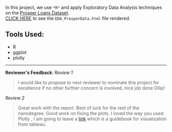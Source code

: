 In this project, we use `*R*` and apply Exploratory Data Analysis techniques on the [Prosper Loans Dataset](https://docs.google.com/document/d/1qEcwltBMlRYZT-l699-71TzInWfk4W9q5rTCSvDVMpc/pub?embedded=true).<br>
[CLICK HERE](https://rawgit.com/diliprk/DataAnalytics-Nanodegree/master/Project%206%20-%20Explore%20and%20Summarize%20Data/EDA_ProsperData.html) to see the `EDA_ProsperData.html` file rendered.

## Tools Used:
- R
- ggplot
- plotly
___
**Reviewer's Feedback**:
_Review 1_
> I would like to propose to next reviewer to nominate this project for excellence if no other further concern is involved, nice job done Dilip!

_Review 2_
> Great work with the report. Best of luck for the rest of the nanodegree. Good work on fixing the plots. I loved the way you used Plotly , I am going to leave a [link](https://www.tableau.com/learn/whitepapers/tableau-visual-guidebook) which is a guidebook for visualization from tableau.



